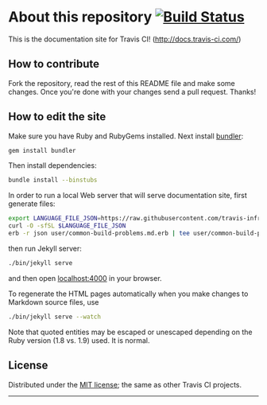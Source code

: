 # About this repository [![Build Status](https://travis-ci.org/travis-ci/docs-travis-ci-com.svg?branch=gh-pages)](https://travis-ci.org/travis-ci/docs-travis-ci-com)

This is the documentation site for Travis CI! (<http://docs.travis-ci.com/>)

## How to contribute

Fork the repository, read the rest of this README file and make some changes.
Once you're done with your changes send a pull request. Thanks!

## How to edit the site

Make sure you have Ruby and RubyGems installed. Next install
[bundler](http://bundler.io/):

```bash
gem install bundler
```

Then install dependencies:

```bash
bundle install --binstubs
```

In order to run a local Web server that will serve documentation site, first generate files:

```bash
export LANGUAGE_FILE_JSON=https://raw.githubusercontent.com/travis-infrastructure/terraform-config/master/aws-production-2/generated-language-mapping.json
curl -O -sfSL $LANGUAGE_FILE_JSON
erb -r json user/common-build-problems.md.erb | tee user/common-build-problems.md
```

then run Jekyll server:

```bash
./bin/jekyll serve
```

and then open [localhost:4000](http://localhost:4000/) in your browser.

To regenerate the HTML pages automatically when you make changes to Markdown source files, use

```bash
./bin/jekyll serve --watch
```

Note that quoted entities may be escaped or unescaped depending on the Ruby
version (1.8 vs. 1.9) used. It is normal.

## License

Distributed under the [MIT license](https://opensource.org/licenses/MIT); the same as other Travis CI projects.

***

